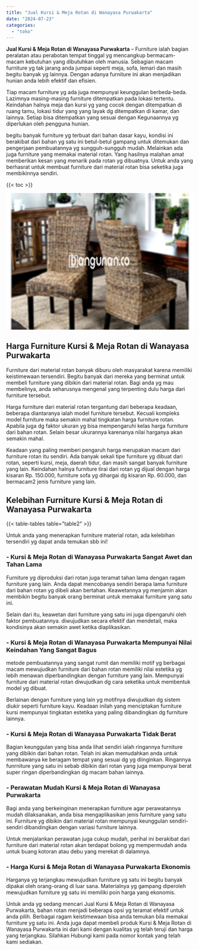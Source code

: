 ```yaml
---
title: "Jual Kursi & Meja Rotan di Wanayasa Purwakarta"
date: "2024-07-23"
categories: 
  - "toko"
---
```


**Jual Kursi & Meja Rotan di Wanayasa Purwakarta** – Furniture ialah bagian peralatan atau perabotan tempat tinggal yg mencangkup bermacam-macam kebutuhan yang dibutuhkan oleh manusia. Sebagian macam furniture yg tak jarang anda jumpai seperti meja, sofa, lemari dan masih begitu banyak yg lainnya. Dengan adanya furniture ini akan menjadikan hunian anda lebih efektif dan efisien.

Tiap macam furniture yg ada juga mempunyai keunggulan berbeda-beda. Lazimnya masing-masing furniture ditempatkan pada lokasi tertentu. Keindahan halnya meja dan kursi yg yang cocok dengan ditempatkan di ruang tamu, lokasi tidur yang yang layak dg ditempatkan di kamar, dan lainnya. Setiap bisa ditempatkan yang sesuai dengan Kegunaannya yg diperlukan oleh pengguna hunian.

begitu banyak furniture yg terbuat dari bahan dasar kayu, kondisi ini berakibat dari bahan yg satu ini betul-betul gampang untuk ditemukan dan pengerjaan pembuatannya yg sungguh-sungguh mudah. Melainkan ada juga furniture yang memakai material rotan. Yang hasilnya malahan amat memberikan kesan yang menarik pada rotan yg dibuatnya. Untuk anda yang berhasrat untuk membuat furniture dari material rotan bisa seketika juga membikinnya sendiri.

{{< toc >}}

![Jual Kursi & Meja Rotan di Wanayasa Purwakarta](/images/kursi-meja-rotan-murah01.png)

## Harga Furniture Kursi & Meja Rotan di Wanayasa Purwakarta

Furniture dari material rotan banyak diburu oleh masyarakat karena memiliki keistimewaan tersendiri. Begitu banyak dari mereka yang berminat untuk membeli furniture yang dibikin dari material rotan. Bagi anda yg mau membelinya, anda seharusnya mengenal yang terpenting dulu harga dari furniture tersebut.

Harga furniture dari material rotan tergantung dari beberapa keadaan, beberapa diantaranya ialah model furniture tersebut. Kecuali kompleks model furniture maka semakin mahal tingkatan harga furniture rotan. Apabila juga dg faktor ukuran yg bisa mempengaruhi kelas harga furniture dari bahan rotan. Selain besar ukurannya karenanya nilai harganya akan semakin mahal.

Keadaan yang paling memberi pengaruh harga merupakan macam dari furniture rotan itu sendiri. Ada banyak sekali tipe furniture yg dibuat dari rotan, seperti kursi, meja, daerah tidur, dan masih sangat banyak furniture yang lain. Keindahan halnya furniture tirai dari rotan yg dijual dengan harga kisaran Rp. 150.000, furniture sofa yg dihargai dg kisaran Rp. 60.000, dan bermacam2 jenis furniture yang lain.

## Kelebihan Furniture Kursi & Meja Rotan di Wanayasa Purwakarta

{{< table-tables table="table2" >}}

Untuk anda yang menerapkan furniture material rotan, ada kelebihan tersendiri yg dapat anda temukan sbb ini!

### \- Kursi & Meja Rotan di Wanayasa Purwakarta Sangat Awet dan Tahan Lama

Furniture yg diproduksi dari rotan juga teramat tahan lama dengan ragam furniture yang lain. Anda dapat mencobanya sendiri berapa lama furniture dari bahan rotan yg dibeli akan bertahan. Keawetannya yg menjamin akan membikin begitu banyak orang berminat untuk memakai furniture yang satu ini.

Selain dari itu, keawetan dari furniture yang satu ini juga dipengaruhi oleh faktor pembuatannya. diwujudkan secara efektif dan mendetail, maka kondisinya akan semakin awet ketika diaplikasikan.

### \- Kursi & Meja Rotan di Wanayasa Purwakarta Mempunyai Nilai Keindahan Yang Sangat Bagus

metode pembuatannya yang sangat rumit dan memiliki motif yg berbagai macam mewujudkan furniture dari bahan rotan memiliki nilai estetika yg lebih menawan diperbandingkan dengan furniture yang lain. Mempunyai furniture dari material rotan diwujudkan dg cara seketika untuk membentuk model yg dibuat.

Berlainan dengan furniture yang lain yg motifnya diwujudkan dg sistem diukir seperti furniture kayu. Keadaan inilah yang menciptakan furniture kursi mempunyai tingkatan estetika yang paling dibandingkan dg furniture lainnya.

### \- Kursi & Meja Rotan di Wanayasa Purwakarta Tidak Berat

Bagian keunggulan yang bisa anda lihat sendiri ialah ringannya furniture yang dibikin dari bahan rotan. Telah ini akan memudahkan anda untuk membawanya ke beragam tempat yang sesuai dg yg diinginkan. Ringannya funrniture yang satu ini sebab dibikin dari rotan yang juga mempunyai berat super ringan diperbandingkan dg macam bahan lainnya.

### \- Perawatan Mudah Kursi & Meja Rotan di Wanayasa Purwakarta

Bagi anda yang berkeinginan menerapkan furniture agar perawatannya mudah dilaksanakan, anda bisa mengaplikasikan jenis furniture yang satu ini. Furniture yg dibikin dari material rotan mempunyai keunggulan sendiri-sendiri dibandingkan dengan variasi furniture lainnya.

Untuk menjalankan perawatan juga cukup mudah, perihal ini berakibat dari furniture dari material rotan akan terdapat bolong yg mempermudah anda untuk buang kotoran atau debu yang merekat di dalamnya.

### \- Harga Kursi & Meja Rotan di Wanayasa Purwakarta Ekonomis

Harganya yg terjangkau mewujudkan furniture yg satu ini begitu banyak dipakai oleh orang-orang di luar sana. Materialnya yg gampang diperoleh mewujudkan furniture yg satu ini memiliki poin harga yang ekonomis.

Untuk anda yg sedang mencari Jual Kursi & Meja Rotan di Wanayasa Purwakarta, bahan rotan menjadi beberapa opsi yg teramat efektif untuk anda pilih. Berbagai ragam keistimewaan bisa anda temukan bila memakai furniture yg satu ini. Anda juga dapat membeli produk Kursi & Meja Rotan di Wanayasa Purwakarta ini dari kami dengan kualitas yg telah teruji dan harga yang terjangkau. Silahkan Hubungi kami pada nomor kontak yang telah kami sediakan.
